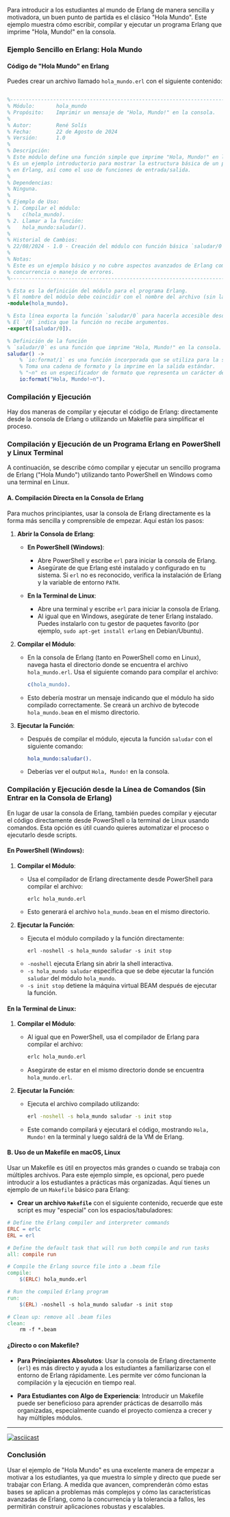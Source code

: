 Para introducir a los estudiantes al mundo de Erlang de manera sencilla y motivadora, un buen punto de partida es el clásico "Hola Mundo". Este ejemplo muestra cómo escribir, compilar y ejecutar un programa Erlang que imprime "Hola, Mundo!" en la consola.

### Ejemplo Sencillo en Erlang: Hola Mundo

#### Código de "Hola Mundo" en Erlang

Puedes crear un archivo llamado `hola_mundo.erl` con el siguiente contenido:

```erlang

%------------------------------------------------------------------------------
% Módulo:       hola_mundo
% Propósito:    Imprimir un mensaje de "Hola, Mundo!" en la consola.
%
% Autor:        René Solís
% Fecha:        22 de Agosto de 2024
% Versión:      1.0
%
% Descripción:
% Este módulo define una función simple que imprime "Hola, Mundo!" en la consola.
% Es un ejemplo introductorio para mostrar la estructura básica de un programa
% en Erlang, así como el uso de funciones de entrada/salida.
%
% Dependencias:
% Ninguna.
%
% Ejemplo de Uso:
% 1. Compilar el módulo:
%    c(hola_mundo).
% 2. Llamar a la función:
%    hola_mundo:saludar().
%
% Historial de Cambios:
% 22/08/2024 - 1.0 - Creación del módulo con función básica `saludar/0`.
%
% Notas:
% Este es un ejemplo básico y no cubre aspectos avanzados de Erlang como
% concurrencia o manejo de errores.
%------------------------------------------------------------------------------

% Esta es la definición del módulo para el programa Erlang.
% El nombre del módulo debe coincidir con el nombre del archivo (sin la extensión .erl).
-module(hola_mundo).

% Esta línea exporta la función `saludar/0` para hacerla accesible desde fuera del módulo.
% El `/0` indica que la función no recibe argumentos.
-export([saludar/0]).

% Definición de la función
% `saludar/0` es una función que imprime "Hola, Mundo!" en la consola.
saludar() ->
    % `io:format/1` es una función incorporada que se utiliza para la salida de texto.
    % Toma una cadena de formato y la imprime en la salida estándar.
    % "~n" es un especificador de formato que representa un carácter de nueva línea.
    io:format("Hola, Mundo!~n").


```

### Compilación y Ejecución

Hay dos maneras de compilar y ejecutar el código de Erlang: directamente desde la consola de Erlang o utilizando un Makefile para simplificar el proceso.
### Compilación y Ejecución de un Programa Erlang en PowerShell y Linux Terminal

A continuación, se describe cómo compilar y ejecutar un sencillo programa de Erlang ("Hola Mundo") utilizando tanto PowerShell en Windows como una terminal en Linux.

#### A. Compilación Directa en la Consola de Erlang

Para muchos principiantes, usar la consola de Erlang directamente es la forma más sencilla y comprensible de empezar. Aquí están los pasos:

1. **Abrir la Consola de Erlang**:

   - **En PowerShell (Windows)**:
     - Abre PowerShell y escribe `erl` para iniciar la consola de Erlang.
     - Asegúrate de que Erlang esté instalado y configurado en tu sistema. Si `erl` no es reconocido, verifica la instalación de Erlang y la variable de entorno `PATH`.

   - **En la Terminal de Linux**:
     - Abre una terminal y escribe `erl` para iniciar la consola de Erlang.
     - Al igual que en Windows, asegúrate de tener Erlang instalado. Puedes instalarlo con tu gestor de paquetes favorito (por ejemplo, `sudo apt-get install erlang` en Debian/Ubuntu).

2. **Compilar el Módulo**:

   - En la consola de Erlang (tanto en PowerShell como en Linux), navega hasta el directorio donde se encuentra el archivo `hola_mundo.erl`. Usa el siguiente comando para compilar el archivo:
     ```erlang
     c(hola_mundo).
     ```
   - Esto debería mostrar un mensaje indicando que el módulo ha sido compilado correctamente. Se creará un archivo de bytecode `hola_mundo.beam` en el mismo directorio.

3. **Ejecutar la Función**:

   - Después de compilar el módulo, ejecuta la función `saludar` con el siguiente comando:
     ```erlang
     hola_mundo:saludar().
     ```
   - Deberías ver el output `Hola, Mundo!` en la consola.

### Compilación y Ejecución desde la Línea de Comandos (Sin Entrar en la Consola de Erlang)

En lugar de usar la consola de Erlang, también puedes compilar y ejecutar el código directamente desde PowerShell o la terminal de Linux usando comandos. Esta opción es útil cuando quieres automatizar el proceso o ejecutarlo desde scripts.

#### En PowerShell (Windows):

1. **Compilar el Módulo**:

   - Usa el compilador de Erlang directamente desde PowerShell para compilar el archivo:
     ```shell
     erlc hola_mundo.erl
     ```
   - Esto generará el archivo `hola_mundo.beam` en el mismo directorio.

2. **Ejecutar la Función**:

   - Ejecuta el módulo compilado y la función directamente:
     ```shell
     erl -noshell -s hola_mundo saludar -s init stop
     ```
   - `-noshell` ejecuta Erlang sin abrir la shell interactiva.
   - `-s hola_mundo saludar` especifica que se debe ejecutar la función `saludar` del módulo `hola_mundo`.
   - `-s init stop` detiene la máquina virtual BEAM después de ejecutar la función.

#### En la Terminal de Linux:

1. **Compilar el Módulo**:

   - Al igual que en PowerShell, usa el compilador de Erlang para compilar el archivo:
     ```bash
     erlc hola_mundo.erl
     ```
   - Asegúrate de estar en el mismo directorio donde se encuentra `hola_mundo.erl`.

2. **Ejecutar la Función**:

   - Ejecuta el archivo compilado utilizando:
     ```bash
     erl -noshell -s hola_mundo saludar -s init stop
     ```
   - Este comando compilará y ejecutará el código, mostrando `Hola, Mundo!` en la terminal y luego saldrá de la VM de Erlang.


#### B. Uso de un Makefile en macOS, Linux

Usar un Makefile es útil en proyectos más grandes o cuando se trabaja con múltiples archivos. Para este ejemplo simple, es opcional, pero puede introducir a los estudiantes a prácticas más organizadas. Aquí tienes un ejemplo de un `Makefile` básico para Erlang:

- **Crear un archivo `Makefile`** con el siguiente contenido, recuerde que este script es muy "especial" con los espacios/tabuladores:

```makefile
# Define the Erlang compiler and interpreter commands
ERLC = erlc
ERL = erl

# Define the default task that will run both compile and run tasks
all: compile run

# Compile the Erlang source file into a .beam file
compile:
	$(ERLC) hola_mundo.erl

# Run the compiled Erlang program
run:
	$(ERL) -noshell -s hola_mundo saludar -s init stop

# Clean up: remove all .beam files
clean:
	rm -f *.beam

```


#### ¿Directo o con Makefile?

- **Para Principiantes Absolutos**: Usar la consola de Erlang directamente (`erl`) es más directo y ayuda a los estudiantes a familiarizarse con el entorno de Erlang rápidamente. Les permite ver cómo funcionan la compilación y la ejecución en tiempo real.

- **Para Estudiantes con Algo de Experiencia**: Introducir un Makefile puede ser beneficioso para aprender prácticas de desarrollo más organizadas, especialmente cuando el proyecto comienza a crecer y hay múltiples módulos.

-----


[![asciicast](https://asciinema.org/a/yyz9tEOuD9CkryizvgNserE9T.svg)](https://asciinema.org/a/yyz9tEOuD9CkryizvgNserE9T)



### Conclusión

Usar el ejemplo de "Hola Mundo" es una excelente manera de empezar a motivar a los estudiantes, ya que muestra lo simple y directo que puede ser trabajar con Erlang. A medida que avancen, comprenderán cómo estas bases se aplican a problemas más complejos y cómo las características avanzadas de Erlang, como la concurrencia y la tolerancia a fallos, les permitirán construir aplicaciones robustas y escalables.
